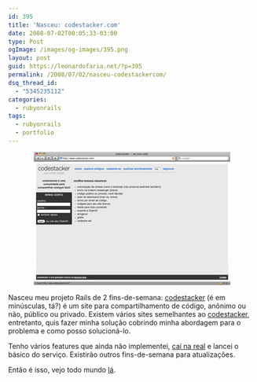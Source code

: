 ```yaml
---
id: 395
title: 'Nasceu: codestacker.com'
date: 2008-07-02T00:05:33-03:00
type: Post
ogImage: /images/og-images/395.png
layout: post
guid: https://leonardofaria.net/?p=395
permalink: /2008/07/02/nasceu-codestackercom/
dsq_thread_id:
  - "5345235112"
categories:
  - rubyonrails
tags:
  - rubyonrails
  - portfolio
---
```

<center>
  <a href='http://www.codestacker.com'><img src="/wp-content/uploads/2008/07/codestacker.jpg" alt="" title="codestacker" /></a>
</center>

Nasceu meu projeto Rails de 2 fins-de-semana: [codestacker](http://www.codestacker.com) (é em minúsculas, tá?) é um site para compartilhamento de código, anônimo ou não, público ou privado. Existem vários sites semelhantes ao [codestacker](http://www.codestacker.com), entretanto, quis fazer minha solução cobrindo minha abordagem para o problema e como posso solucioná-lo.

Tenho vários features que ainda não implementei, [caí na real](http://gettingreal.37signals.com/GR_por.php) e lancei o básico do serviço. Existirão outros fins-de-semana para atualizações.

Então é isso, vejo todo mundo [lá](http://www.codestacker.com).
